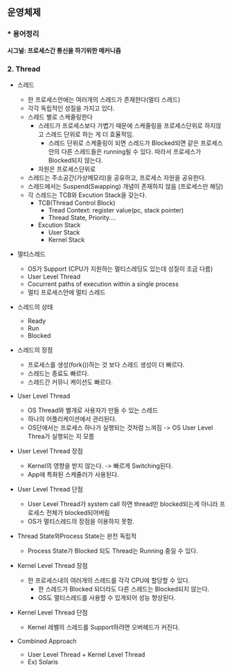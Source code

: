 ## 운영체제

### * 용어정리

**시그널: 프로세스간 통신을 하기위한 메커니즘**

### 2. Thread

- 스레드

  - 한 프로세스안에는 여러개의 스레드가 존재한다(멀티 스레드)
  - 각각 독립적인 성질을 가지고 있다.
  - 스레드 별로 스케줄링한다
    - 스레드가 프로세스보다 가볍기 때문에 스케줄링을 프로세스단위로 하지않고 스레드 단위로 하는 게 더 효율적임.
      - 스레드 단위로 스케줄링이 되면 스레드가 Blocked되면 같은 프로세스안의 다른 스레드들은 running될 수 있다. 따라서 프로세스가 Blocked되지 않는다.
    - 자원은 프로세스단위로 
  - 스레드는 주소공간(가상메모리)을 공유하고, 프로세스 자원을 공유한다.
  - 스레드에서는 Suspend(Swapping) 개념이 존재하지 않음 (프로세스만 해당)
  - 각 스레드는 TCB와 Excution Stack을 갖는다.
    - TCB(Thread Control Block)
      - Tread Context: register value(pc, stack pointer)
      - Thread State, Priority....
    - Excution Stack
      - User Stack
      - Kernel Stack
- 멀티스레드

  - OS가 Support (CPU가 지원하는 멀티스레딩도 있는데 성질이 조금 다름)
  - User Level Thread
  - Cocurrent paths of execution within a single process
  - 멀티 프로세스안에 멀티 스레드
- 스레드의 상태
  - Ready
  - Run
  - Blocked
- 스레드의 장점
  - 프로세스를 생성(fork())하는 것 보다 스레드 생성이 더 빠르다.
  - 스레드는 종료도 빠르다.
  - 스레드간 커뮤니 케이션도 빠르다.

- User Level Thread
  - OS Thread와 별개로 사용자가 만들 수 있는 스레드
  - 하나의 어플리케이션에서 관리된다.
  - OS단에서는 프로세스 하나가 실행되는 것처럼 느껴짐 -> OS User Level Threa가 실행되는 지 모름
- User Level Thread 장점
  - Kernel의 영향을 받지 않는다. -> 빠르게 Switching된다.
  - App에 특화된 스케줄러가 사용된다.
- User Level Thread 단점
  - User Level Thread가 system call 하면 thread만 blocked되는게 아니라 프로세스 전체가 blocked되어버림
  - OS가 멀티스레드의 장점을 이용하지 못함.
- Thread State와Process State는 완전 독립적
  - Process State가 Blocked 되도 Thread는 Running 중일 수 있다.
- Kernel Level Thread 장점
  - 한 프로세스내의 여러개의 스레드를 각각 CPU에 할당할 수 있다.
    - 한 스레드가 Blocked 되더라도 다른 스레드는 Blocked되지 않는다.
    - OS도 멀티스레드를 사용할 수 있게되어 성능 향상된다.
- Kernel Level Thread 단점
  - Kernel 레벨의 스레드를 Support하려면 오버헤드가 커진다.
- Combined Approach
  - User Level Thread + Kernel Level Thread 
  - Ex) Solaris

